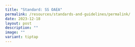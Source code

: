 ```yaml
---
title: "Standard: SS OAEA"
permalink: /resources/standards-and-guidelines/permalink/
date: 2023-12-18
layout: post
description: ""
image: ""
variant: tiptap
---
```

